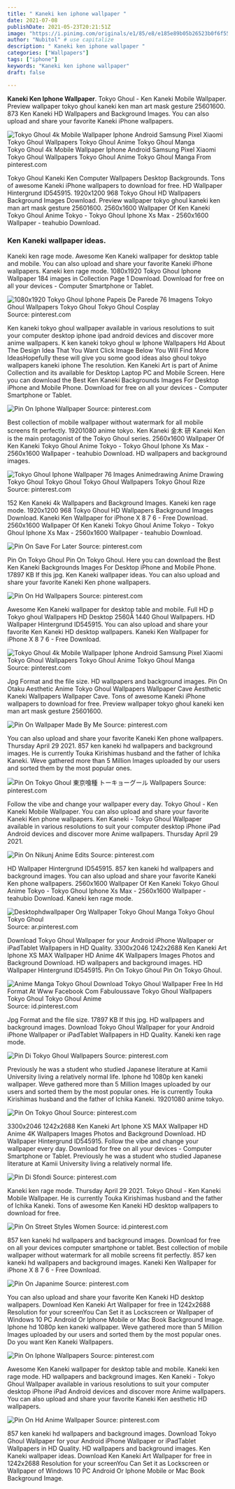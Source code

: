 ```yaml
---
title: " Kaneki ken iphone wallpaper "
date: 2021-07-08
publishDate: 2021-05-23T20:21:51Z
image: "https://i.pinimg.com/originals/e1/85/e8/e185e89b05b26523b0f6f551f9390613.jpg"
author: "Nubitol" # use capitalize
description: " Kaneki ken iphone wallpaper "
categories: ["Wallpapers"]
tags: ["iphone"]
keywords: "Kaneki ken iphone wallpaper"
draft: false

---
```



**Kaneki Ken Iphone Wallpaper**. Tokyo Ghoul - Ken Kaneki Mobile Wallpaper. Preview wallpaper tokyo ghoul kaneki ken man art mask gesture 25601600. 873 Ken Kaneki HD Wallpapers and Background Images. You can also upload and share your favorite Kaneki iPhone wallpapers.

![Tokyo Ghoul 4k Mobile Wallpaper Iphone Android Samsung Pixel Xiaomi Tokyo Ghoul Wallpapers Tokyo Ghoul Anime Tokyo Ghoul Manga](https://i.pinimg.com/originals/e6/f2/09/e6f209bbaa4c25598dfc14dfe1235cfa.jpg "Tokyo Ghoul 4k Mobile Wallpaper Iphone Android Samsung Pixel Xiaomi Tokyo Ghoul Wallpapers Tokyo Ghoul Anime Tokyo Ghoul Manga")
Tokyo Ghoul 4k Mobile Wallpaper Iphone Android Samsung Pixel Xiaomi Tokyo Ghoul Wallpapers Tokyo Ghoul Anime Tokyo Ghoul Manga From pinterest.com


Tokyo Ghoul Kaneki Ken Computer Wallpapers Desktop Backgrounds. Tons of awesome Kaneki iPhone wallpapers to download for free. HD Wallpaper Hintergrund ID545915. 1920x1200 968 Tokyo Ghoul HD Wallpapers Background Images Download. Preview wallpaper tokyo ghoul kaneki ken man art mask gesture 25601600. 2560x1600 Wallpaper Of Ken Kaneki Tokyo Ghoul Anime Tokyo - Tokyo Ghoul Iphone Xs Max - 2560x1600 Wallpaper - teahubio Download.

### Ken Kaneki wallpaper ideas.

Kaneki ken rage mode. Awesome Ken Kaneki wallpaper for desktop table and mobile. You can also upload and share your favorite Kaneki iPhone wallpapers. Kaneki ken rage mode. 1080x1920 Tokyo Ghoul Iphone Wallpaper 184 images in Collection Page 1 Download. Download for free on all your devices - Computer Smartphone or Tablet.


![1080x1920 Tokyo Ghoul Iphone Papeis De Parede 76 Imagens Tokyo Ghoul Wallpapers Tokyo Ghoul Tokyo Ghoul Cosplay](https://i.pinimg.com/originals/96/fa/72/96fa7242201ca0cc355633a1934f982e.jpg "1080x1920 Tokyo Ghoul Iphone Papeis De Parede 76 Imagens Tokyo Ghoul Wallpapers Tokyo Ghoul Tokyo Ghoul Cosplay")
Source: pinterest.com

Ken kaneki tokyo ghoul wallpaper available in various resolutions to suit your computer desktop iphone ipad android devices and discover more anime wallpapers. K ken kaneki tokyo ghoul w Iphone Wallpapers Hd About The Design Idea That You Want Click Image Below You Will Find More IdeasHopefully these will give you some good ideas also ghoul tokyo wallpapers kaneki iphone The resolution. Ken Kaneki Art is part of Anime Collection and its available for Desktop Laptop PC and Mobile Screen. Here you can download the Best Ken Kaneki Backgrounds Images For Desktop iPhone and Mobile Phone. Download for free on all your devices - Computer Smartphone or Tablet.

![Pin On Iphone Wallpaper](https://i.pinimg.com/originals/6c/21/3b/6c213b5068ae4979d410d5f36f6e43b0.jpg "Pin On Iphone Wallpaper")
Source: pinterest.com

Best collection of mobile wallpaper without watermark for all mobile screens fit perfectly. 19201080 anime tokyo. Ken Kaneki 金木 研 Kaneki Ken is the main protagonist of the Tokyo Ghoul series. 2560x1600 Wallpaper Of Ken Kaneki Tokyo Ghoul Anime Tokyo - Tokyo Ghoul Iphone Xs Max - 2560x1600 Wallpaper - teahubio Download. HD wallpapers and background images.

![Tokyo Ghoul Iphone Wallpaper 76 Images Animedrawing Anime Drawing Tokyo Ghoul Tokyo Ghoul Tokyo Ghoul Wallpapers Tokyo Ghoul Rize](https://i.pinimg.com/564x/58/3d/2b/583d2b0e71d4a3b1a9af260c93a17511.jpg "Tokyo Ghoul Iphone Wallpaper 76 Images Animedrawing Anime Drawing Tokyo Ghoul Tokyo Ghoul Tokyo Ghoul Wallpapers Tokyo Ghoul Rize")
Source: pinterest.com

152 Ken Kaneki 4k Wallpapers and Background Images. Kaneki ken rage mode. 1920x1200 968 Tokyo Ghoul HD Wallpapers Background Images Download. Kaneki Ken Wallpaper for iPhone X 8 7 6 - Free Download. 2560x1600 Wallpaper Of Ken Kaneki Tokyo Ghoul Anime Tokyo - Tokyo Ghoul Iphone Xs Max - 2560x1600 Wallpaper - teahubio Download.

![Pin On Save For Later](https://i.pinimg.com/736x/57/8d/81/578d81eaf98bf86f7ed7038e99cfbcbc.jpg "Pin On Save For Later")
Source: pinterest.com

Pin On Tokyo Ghoul Pin On Tokyo Ghoul. Here you can download the Best Ken Kaneki Backgrounds Images For Desktop iPhone and Mobile Phone. 17897 KB If this jpg. Ken Kaneki wallpaper ideas. You can also upload and share your favorite Kaneki Ken phone wallpapers.

![Pin On Hd Wallpapers](https://i.pinimg.com/originals/c0/49/40/c049409bf484d3acd79b86ffd2e7b077.jpg "Pin On Hd Wallpapers")
Source: pinterest.com

Awesome Ken Kaneki wallpaper for desktop table and mobile. Full HD p Tokyo ghoul Wallpapers HD Desktop 2560Ã 1440 Ghoul Wallpapers. HD Wallpaper Hintergrund ID545915. You can also upload and share your favorite Ken Kaneki HD desktop wallpapers. Kaneki Ken Wallpaper for iPhone X 8 7 6 - Free Download.

![Tokyo Ghoul 4k Mobile Wallpaper Iphone Android Samsung Pixel Xiaomi Tokyo Ghoul Wallpapers Tokyo Ghoul Anime Tokyo Ghoul Manga](https://i.pinimg.com/originals/e6/f2/09/e6f209bbaa4c25598dfc14dfe1235cfa.jpg "Tokyo Ghoul 4k Mobile Wallpaper Iphone Android Samsung Pixel Xiaomi Tokyo Ghoul Wallpapers Tokyo Ghoul Anime Tokyo Ghoul Manga")
Source: pinterest.com

Jpg Format and the file size. HD wallpapers and background images. Pin On Otaku Aesthetic Anime Tokyo Ghoul Wallpapers Wallpaper Cave Aesthetic Kaneki Wallpapers Wallpaper Cave. Tons of awesome Kaneki iPhone wallpapers to download for free. Preview wallpaper tokyo ghoul kaneki ken man art mask gesture 25601600.

![Pin On Wallpaper Made By Me](https://i.pinimg.com/736x/7a/b3/37/7ab33701ace65153a72186dba7ea654a.jpg "Pin On Wallpaper Made By Me")
Source: pinterest.com

You can also upload and share your favorite Kaneki Ken phone wallpapers. Thursday April 29 2021. 857 ken kaneki hd wallpapers and background images. He is currently Touka Kirishimas husband and the father of Ichika Kaneki. Weve gathered more than 5 Million Images uploaded by our users and sorted them by the most popular ones.

![Pin On Tokyo Ghoul 東京喰種 トーキョーグール Wallpapers](https://i.pinimg.com/originals/96/2f/8a/962f8aa81216a5468a14982ef44195f9.jpg "Pin On Tokyo Ghoul 東京喰種 トーキョーグール Wallpapers")
Source: pinterest.com

Follow the vibe and change your wallpaper every day. Tokyo Ghoul - Ken Kaneki Mobile Wallpaper. You can also upload and share your favorite Kaneki Ken phone wallpapers. Ken Kaneki - Tokyo Ghoul Wallpaper available in various resolutions to suit your computer desktop iPhone iPad Android devices and discover more Anime wallpapers. Thursday April 29 2021.

![Pin On Nikunj Anime Edits](https://i.pinimg.com/originals/ed/bf/90/edbf90d701263d35b467f67b33a3cfce.jpg "Pin On Nikunj Anime Edits")
Source: pinterest.com

HD Wallpaper Hintergrund ID545915. 857 ken kaneki hd wallpapers and background images. You can also upload and share your favorite Kaneki Ken phone wallpapers. 2560x1600 Wallpaper Of Ken Kaneki Tokyo Ghoul Anime Tokyo - Tokyo Ghoul Iphone Xs Max - 2560x1600 Wallpaper - teahubio Download. Kaneki ken rage mode.

![Desktophdwallpaper Org Wallpaper Tokyo Ghoul Manga Tokyo Ghoul Tokyo Ghoul](https://i.pinimg.com/originals/a8/db/c7/a8dbc72bb8d4f46eef9efff866c8f97b.jpg "Desktophdwallpaper Org Wallpaper Tokyo Ghoul Manga Tokyo Ghoul Tokyo Ghoul")
Source: ar.pinterest.com

Download Tokyo Ghoul Wallpaper for your Android iPhone Wallpaper or iPadTablet Wallpapers in HD Quality. 3300x2046 1242x2688 Ken Kaneki Art Iphone XS MAX Wallpaper HD Anime 4K Wallpapers Images Photos and Background Download. HD wallpapers and background images. HD Wallpaper Hintergrund ID545915. Pin On Tokyo Ghoul Pin On Tokyo Ghoul.

![Anime Manga Tokyo Ghoul Download Tokyo Ghoul Wallpaper Free In Hd Format At Www Facebook Com Fabuloussave Tokyo Ghoul Wallpapers Tokyo Ghoul Tokyo Ghoul Anime](https://i.pinimg.com/originals/6d/24/56/6d245627b27fcaa5c6181ab860a45c4c.jpg "Anime Manga Tokyo Ghoul Download Tokyo Ghoul Wallpaper Free In Hd Format At Www Facebook Com Fabuloussave Tokyo Ghoul Wallpapers Tokyo Ghoul Tokyo Ghoul Anime")
Source: id.pinterest.com

Jpg Format and the file size. 17897 KB If this jpg. HD wallpapers and background images. Download Tokyo Ghoul Wallpaper for your Android iPhone Wallpaper or iPadTablet Wallpapers in HD Quality. Kaneki ken rage mode.

![Pin Di Tokyo Ghoul Wallpapers](https://i.pinimg.com/originals/b2/31/22/b2312273cbe61b94df5ea98afe8c5b7c.jpg "Pin Di Tokyo Ghoul Wallpapers")
Source: pinterest.com

Previously he was a student who studied Japanese literature at Kamii University living a relatively normal life. Iphone hd 1080p ken kaneki wallpaper. Weve gathered more than 5 Million Images uploaded by our users and sorted them by the most popular ones. He is currently Touka Kirishimas husband and the father of Ichika Kaneki. 19201080 anime tokyo.

![Pin On Tokyo Ghoul](https://i.pinimg.com/originals/ac/58/b5/ac58b5b9109a2ded80243d83144f3bce.jpg "Pin On Tokyo Ghoul")
Source: pinterest.com

3300x2046 1242x2688 Ken Kaneki Art Iphone XS MAX Wallpaper HD Anime 4K Wallpapers Images Photos and Background Download. HD Wallpaper Hintergrund ID545915. Follow the vibe and change your wallpaper every day. Download for free on all your devices - Computer Smartphone or Tablet. Previously he was a student who studied Japanese literature at Kamii University living a relatively normal life.

![Pin Di Sfondi](https://i.pinimg.com/originals/79/ad/dc/79addc3f732454533f90a5815f0b10f7.jpg "Pin Di Sfondi")
Source: pinterest.com

Kaneki ken rage mode. Thursday April 29 2021. Tokyo Ghoul - Ken Kaneki Mobile Wallpaper. He is currently Touka Kirishimas husband and the father of Ichika Kaneki. Tons of awesome Ken Kaneki HD desktop wallpapers to download for free.

![Pin On Street Styles Women](https://i.pinimg.com/originals/04/e5/9a/04e59a9b7b08cac9b4a94a0a3bdfe75f.jpg "Pin On Street Styles Women")
Source: id.pinterest.com

857 ken kaneki hd wallpapers and background images. Download for free on all your devices computer smartphone or tablet. Best collection of mobile wallpaper without watermark for all mobile screens fit perfectly. 857 ken kaneki hd wallpapers and background images. Kaneki Ken Wallpaper for iPhone X 8 7 6 - Free Download.

![Pin On Japanime](https://i.pinimg.com/originals/e1/6e/4b/e16e4bdf1c9ee17f1d268b567451d755.png "Pin On Japanime")
Source: pinterest.com

You can also upload and share your favorite Ken Kaneki HD desktop wallpapers. Download Ken Kaneki Art Wallpaper for free in 1242x2688 Resolution for your screenYou Can Set it as Lockscreen or Wallpaper of Windows 10 PC Android Or Iphone Mobile or Mac Book Background Image. Iphone hd 1080p ken kaneki wallpaper. Weve gathered more than 5 Million Images uploaded by our users and sorted them by the most popular ones. Do you want Ken Kaneki Wallpapers.

![Pin On Iphone Wallpapers](https://i.pinimg.com/originals/50/ac/d5/50acd5ade82e3703ab29c74aba872bd8.jpg "Pin On Iphone Wallpapers")
Source: pinterest.com

Awesome Ken Kaneki wallpaper for desktop table and mobile. Kaneki ken rage mode. HD wallpapers and background images. Ken Kaneki - Tokyo Ghoul Wallpaper available in various resolutions to suit your computer desktop iPhone iPad Android devices and discover more Anime wallpapers. You can also upload and share your favorite Kaneki Ken aesthetic HD wallpapers.

![Pin On Hd Anime Wallpaper](https://i.pinimg.com/originals/e1/85/e8/e185e89b05b26523b0f6f551f9390613.jpg "Pin On Hd Anime Wallpaper")
Source: pinterest.com

857 ken kaneki hd wallpapers and background images. Download Tokyo Ghoul Wallpaper for your Android iPhone Wallpaper or iPadTablet Wallpapers in HD Quality. HD wallpapers and background images. Ken Kaneki wallpaper ideas. Download Ken Kaneki Art Wallpaper for free in 1242x2688 Resolution for your screenYou Can Set it as Lockscreen or Wallpaper of Windows 10 PC Android Or Iphone Mobile or Mac Book Background Image.

